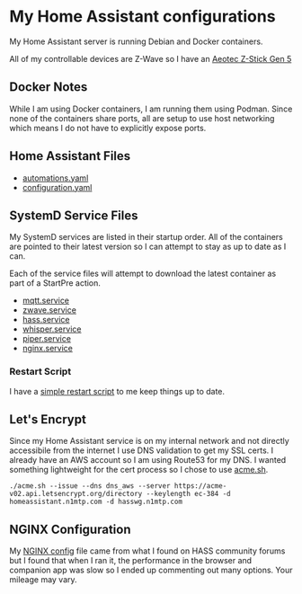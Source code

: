 # My Home Assistant configurations

My Home Assistant server is running Debian and Docker containers.

All of my controllable devices are Z-Wave so I have an [Aeotec Z-Stick Gen 5](https://aeotec.com/products/aeotec-z-stick-gen5/)

## Docker Notes

While I am using Docker containers, I am running them using Podman. Since none of the containers share ports, all are setup to use host networking which means I do not have to explicitly expose ports.

## Home Assistant Files

- [automations.yaml](hass/automations.yaml)
- [configuration.yaml](hass/configuration.yaml)

## SystemD Service Files

My SystemD services are listed in their startup order. All of the containers are pointed to their latest version so I can attempt to stay as up to date as I can.

Each of the service files will attempt to download the latest container as part of a StartPre action.

- [mqtt.service](systemd/mqtt.service)
- [zwave.service](systemd/zwave.service)
- [hass.service](systemd/hass.service)
- [whisper.service](systemd/whisper.service)
- [piper.service](systemd/piper.service)
- [nginx.service](systemd/nginx.service)

### Restart Script

I have a [simple restart script](restart_hass.sh) to me keep things up to date.

## Let's Encrypt

Since my Home Assistant service is on my internal network and not directly accessibile from the internet I use DNS validation to get my SSL certs. I already have an AWS account so I am using Route53 for my DNS. I wanted something lightweight for the cert process so I chose to use [acme.sh](https://github.com/acmesh-official/acme.sh).

```shell
./acme.sh --issue --dns dns_aws --server https://acme-v02.api.letsencrypt.org/directory --keylength ec-384 -d homeassistant.n1mtp.com -d hasswg.n1mtp.com
```

## NGINX Configuration

My [NGINX config](nginx/nginx.conf) file came from what I found on HASS community forums but I found that when I ran it, the performance in the browser and companion app was slow so I ended up commenting out many options. Your mileage may vary.


